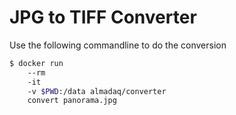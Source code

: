 # JPG to TIFF Converter
Use the following commandline to do the conversion
```bash
$ docker run
    --rm
    -it
    -v $PWD:/data almadaq/converter
    convert panorama.jpg
```
